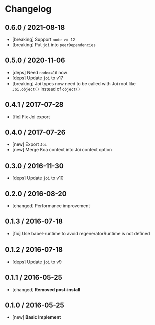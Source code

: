 # Changelog

## 0.6.0 / 2021-08-18

- [breaking] Support `node >= 12`
- [breaking] Put `joi` into `peerDependencies`

## 0.5.0 / 2020-11-06

- [deps] Need `node>=10` now
- [deps] Update `joi` to v17
- [breaking] Joi types now need to be called with Joi root like `Joi.object()` instead of `object()`

## 0.4.1 / 2017-07-28

- [fix] Fix Joi export

## 0.4.0 / 2017-07-26

- [new] Export `Joi`
- [new] Merge Koa context into Joi context option

## 0.3.0 / 2016-11-30

- [deps] Update `joi` to v10

## 0.2.0 / 2016-08-20

- [changed] Performance improvement

## 0.1.3 / 2016-07-18

- [fix] Use babel-runtime to avoid regeneratorRuntime is not defined

## 0.1.2 / 2016-07-18

- [deps] Update `joi` to v9

## 0.1.1 / 2016-05-25

- [changed] **Removed post-install**

## 0.1.0 / 2016-05-25

- [new] **Basic Implement**
